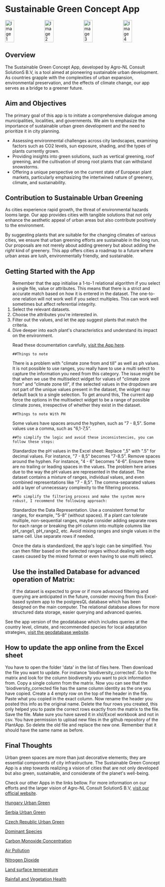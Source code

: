 <h1> Sustainable Green Concept App</h1>

<div style="display: flex; justify-content: space-between;">
    <img src="https://agro-nl.nl/wp-content/uploads/2019/04/trees-bareroot-e1557303577410.jpg" alt="Image 1" style="width: 24%; margin-right: 1%;">
    <img src="https://agro-nl.nl/wp-content/uploads/2019/04/shrubs-p9-min-e1557303401583.jpg" alt="Image 2" style="width: 24%; margin-right: 1%;">
    <img src="https://agro-nl.nl/wp-content/uploads/2019/04/shrubs-full-ground-min-e1557303444131.jpg" alt="Image 3" style="width: 24%; margin-right: 1%;">
    <img src="https://agro-nl.nl/wp-content/uploads/2019/04/trees-open-ground-e1557303524105.jpg" alt="Image 4" style="width: 24%;">
</div>

<h2>Overview</h2>
<p>The Sustainable Green Concept App, developed by Agro-NL Consult SolutionS B.V, is a tool aimed at pioneering sustainable urban development. As countries grapple with the complexities of urban expansion, environmental preservation, and the effects of climate change, our app serves as a bridge to a greener future.</p>

<h2>Aim and Objectives</h2>
<p>The primary goal of this app is to initiate a comprehensive dialogue among municipalities, localities, and governments. We aim to emphasize the importance of sustainable urban green development and the need to prioritize it in city planning.</p>

<ul>
    <li>Assessing environmental challenges across city landscapes, examining factors such as CO2 levels, sun exposure, shading, and the types of plants currently grown.</li>
    <li>Providing insights into green solutions, such as vertical greening, roof greening, and the cultivation of strong root plants that can withstand snowstorms.</li>
    <li>Offering a unique perspective on the current state of European plant markets, particularly emphasizing the intertwined nature of greenery, climate, and sustainability.</li>
</ul>

<h2>Contribution to Sustainable Urban Greening</h2>
<p>As cities experience rapid growth, the threat of environmental hazards looms large. Our app provides cities with tangible solutions that not only enhance the aesthetic appeal of urban areas but also contribute positively to the environment.</p>

<p>By suggesting plants that are suitable for the changing climates of various cities, we ensure that urban greening efforts are sustainable in the long run. Our proposals are not merely about adding greenery but about adding the <i>right</i> kind of greenery. This app offers cities a roadmap to a future where urban areas are lush, environmentally friendly, and sustainable.</p>

<h2>Getting Started with the App</h2>
<ol>
    Remember that the app initialise a 1-to-1 relational algorithm if you select a single file, value or attributes. This means that there is a strict and accurate match based on how it is entered in the dataset. The one-to-one relation will not work well if you select multiples. This can work well sometimes but affect referential integrity.</li>
    <li>Select the relevant datasets.
    <li>Choose the attributes you're interested in.</li>
    <li>Filter out the values, and let the app suggest plants that match the criteria.</li>
    <li>Dive deeper into each plant's characteristics and understand its impact on the environment.</li>
    
<p>Read these dcoumentation carefully, <a href="https://plantsapp-ajjdvywmagmqbsty4f2r9c.streamlit.app/">visit the App here</a>.</p>

    ##Things to note
There is a problem with "climate zone from and till" as well as ph values. It is not possible to use ranges, you really have to use a multi select to capture the information you need from this category. The issue might be that when we use the multiselect widget for values of "climate zone from" and "climate zone till", if the selected values in the dropdown are not part of the unique values present in the dataset, the widget may default back to a single selection. To get around this, The current app force the options in the multiselect widget to be a range of possible climate zones, irrespective of whether they exist in the dataset.


    ##Things to note With PH
Some values have spaces around the hyphen, such as "7 - 8,5". Some values use a comma, such as "6,1-7,5".
    
    
    ##To simplify the logic and avoid these inconsistencies, you can follow these steps:
Standardize the pH values in the Excel sheet: Replace ",5" with ".5" for decimal values. For instance, "7 - 8,5" becomes "7-8.5".
Remove spaces around the hyphen. For instance, "4 - 6" becomes "4-6". Ensure there are no trailing or leading spaces in the values. The problem here arises due to the way the pH values are represented in the dataset. The dataset contains a mixture of ranges, individual values, and even combined representations like "7 - 8,5". The comma-separated values add a layer of unnecessary complexity to the filtering process. 


    ##To simplify the filtering process and make the system more robust, I recommend the following approach:
Standardize the Data Representation. Use a consistent format for ranges, for example, "5-8" (without spaces).
If a plant can tolerate multiple, non-sequential ranges, maybe consider adding separate rows for each range or breaking the pH column into multiple columns like pH_range1, pH_range2, etc. Avoid mixing ranges and single values in the same cell. Use separate rows if needed.

Once the data is standardized, the app's logic can be simplified. You can then filter based on the selected ranges without dealing with edge cases caused by the mixed format or even having to use multi select.

<h2>Use the installed Database for advanced operation of Matrix:</h2>
If the dataset is expected to grow or if more advanced filtering and querying are anticipated in the future, consider moving from this Excel-based system app to the postgresQL database which has been designed on the main computer. The relational database allows for more structured data storage, easier querying and advanced queries.
</ol>

<p>See the app version of the geodatabase which includes queries at the country level, climate, and recommended species for local adaptation strategies, <a href="https://github.com/desmond-lartey/PlantsApp-Geodatabse/tree/Fires">visit the geodatabase website</a>.</p>

<h2>How to update the app online from the Excel sheet</h2>
<p>You have to open the folder 'data' in the list of files here. Then download the file you want to update. For instance 'biodiversity_corrected'. Go to the matrix and look for the column biodiversity you want to pick information from. Copy a single column from the matrix. Now you can see that the 'biodiversity_corrected file has the same column identity as the one you have copied. Create a 4 empty row on the top of the header in the file. Paste what you copied in the exact column. Now rename the header you posted this info as the original name. Delete the four rows you created, this only helped you to paste the correct rows exactly from the matrix to the file. Save the file. Make sure you have saved it in xlsl/Excel workbook and not in csv. You have permission to upload new files in the github repository of the PlantApp. So delete the old file and replace the new one. Remember that it should have the same name as before.</p>

<h2>Final Thoughts</h2>
<p>Urban green spaces are more than just decorative elements; they are essential components of city infrastructure. The Sustainable Green Concept App is a step towards realizing a vision of cities that are not only developed but also green, sustainable, and considerate of the planet's well-being.</p>

<p>Check our other Apps in the links bellow. For more information on our efforts and the larger vision of Agro-NL Consult SolutionS B.V, <a href="https://agro-nl.nl/">visit our official website</a>.</p>

[Hungary Urban Green](https://desmond.users.earthengine.app/view/hungary-urban-green-space)

[Serbia Urban Green](https://desmond.users.earthengine.app/view/serbia-urban-green-spaces)

[Czech Republic Urban Green](https://desmond.users.earthengine.app/view/czech-repulic-urban-green-spaces)

[Dominant Species](https://ee-desmond.projects.earthengine.app/view/dominant-species-accross-selected-countries)

[Carbon Monoxide Concentration](https://ee-desmond.projects.earthengine.app/view/carbon-monoxide-concentration)

[Air Pollution](https://desmond.users.earthengine.app/view/air-pollution)

[Nitrogen Dioxide](https://desmond.users.earthengine.app/view/nitro-dioxide-monitoring-for-green-cities)

[Land surface temperature](https://desmond.users.earthengine.app/view/land-surface-temperature-for-green-cities)

[Rainfall and Vegetation Health](https://desmond.users.earthengine.app/view/rainfall-and-ndvi)
